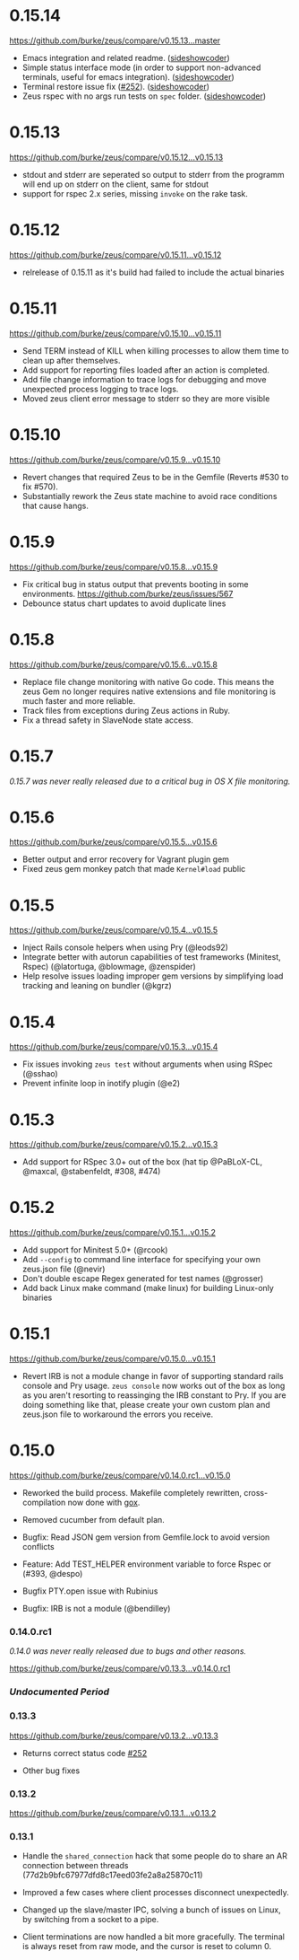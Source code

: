 # 0.15.14

https://github.com/burke/zeus/compare/v0.15.13...master

* Emacs integration and related readme. ([sideshowcoder](github.com/sideshowcoder))
* Simple status interface mode (in order to support non-advanced terminals,
  useful for emacs integration). ([sideshowcoder](github.com/sideshowcoder))
* Terminal restore issue fix ([#252](https://github.com/burke/zeus/issues/252)). ([sideshowcoder](github.com/sideshowcoder))
* Zeus rspec with no args run tests on `spec` folder. ([sideshowcoder](github.com/sideshowcoder))

# 0.15.13

https://github.com/burke/zeus/compare/v0.15.12...v0.15.13

* stdout and stderr are seperated so output to stderr from the programm will end
  up on stderr on the client, same for stdout
* support for rspec 2.x series, missing `invoke` on the rake task.

# 0.15.12

https://github.com/burke/zeus/compare/v0.15.11...v0.15.12

* relrelease of 0.15.11 as it's build had failed to include the actual binaries

# 0.15.11

https://github.com/burke/zeus/compare/v0.15.10...v0.15.11

* Send TERM instead of KILL when killing processes to allow them time
  to clean up after themselves.
* Add support for reporting files loaded after an action is completed.
* Add file change information to trace logs for debugging and move unexpected
  process logging to trace logs.
* Moved zeus client error message to stderr so they are more visible

# 0.15.10

https://github.com/burke/zeus/compare/v0.15.9...v0.15.10

* Revert changes that required Zeus to be in the Gemfile (Reverts #530 to fix #570).
* Substantially rework the Zeus state machine to avoid race conditions that cause hangs.

# 0.15.9

https://github.com/burke/zeus/compare/v0.15.8...v0.15.9

* Fix critical bug in status output that prevents booting in some environments.
  https://github.com/burke/zeus/issues/567
* Debounce status chart updates to avoid duplicate lines

# 0.15.8

https://github.com/burke/zeus/compare/v0.15.6...v0.15.8

* Replace file change monitoring with native Go code. This means the
  zeus Gem no longer requires native extensions and file monitoring is
  much faster and more reliable.
* Track files from exceptions during Zeus actions in Ruby.
* Fix a thread safety in SlaveNode state access.

# 0.15.7

*0.15.7 was never really released due to a critical bug in OS X file monitoring.*

# 0.15.6

https://github.com/burke/zeus/compare/v0.15.5...v0.15.6

* Better output and error recovery for Vagrant plugin gem
* Fixed zeus gem monkey patch that made `Kernel#load` public

# 0.15.5

https://github.com/burke/zeus/compare/v0.15.4...v0.15.5

* Inject Rails console helpers when using Pry (@leods92)
* Integrate better with autorun capabilities of test frameworks (Minitest, Rspec) (@latortuga, @blowmage, @zenspider)
* Help resolve issues loading improper gem versions by simplifying load tracking and leaning on bundler (@kgrz)

# 0.15.4

https://github.com/burke/zeus/compare/v0.15.3...v0.15.4

* Fix issues invoking `zeus test` without arguments when using RSpec (@sshao)
* Prevent infinite loop in inotify plugin (@e2)

# 0.15.3

https://github.com/burke/zeus/compare/v0.15.2...v0.15.3

* Add support for RSpec 3.0+ out of the box (hat tip @PaBLoX-CL, @maxcal, @stabenfeldt, #308, #474)

# 0.15.2

https://github.com/burke/zeus/compare/v0.15.1...v0.15.2

* Add support for Minitest 5.0+ (@rcook)
* Add `--config` to command line interface for specifying your own zeus.json file (@nevir)
* Don't double escape Regex generated for test names (@grosser)
* Add back Linux make command (make linux) for building Linux-only binaries

# 0.15.1

https://github.com/burke/zeus/compare/v0.15.0...v0.15.1

* Revert IRB is not a module change in favor of supporting standard rails
  console and Pry usage. `zeus console` now works out of the box as long as you
  aren't resorting to reassinging the IRB constant to Pry. If you are doing
  something like that, please create your own custom plan and zeus.json file to
  workaround the errors you receive.

# 0.15.0

https://github.com/burke/zeus/compare/v0.14.0.rc1...v0.15.0

* Reworked the build process. Makefile completely rewritten, cross-compilation
  now done with [gox](github.com/mitchellh/gox).

* Removed cucumber from default plan.

* Bugfix: Read JSON gem version from Gemfile.lock to avoid version conflicts

* Feature: Add TEST_HELPER environment variable to force Rspec or (#393, @despo)

* Bugfix PTY.open issue with Rubinius

* Bugfix: IRB is not a module (@bendilley)

### 0.14.0.rc1

*0.14.0 was never really released due to bugs and other reasons.*

https://github.com/burke/zeus/compare/v0.13.3...v0.14.0.rc1

### *Undocumented Period*

### 0.13.3

https://github.com/burke/zeus/compare/v0.13.2...v0.13.3

* Returns correct status code [#252](https://github.com/burke/zeus/issues/252)

* Other bug fixes

### 0.13.2

https://github.com/burke/zeus/compare/v0.13.1...v0.13.2

### 0.13.1

* Handle the `shared_connection` hack that some people do to share an AR
  connection between threads (77d2b9bfc67977dfd8c17eed03fe2a8a25870c11)

* Improved a few cases where client processes disconnect unexpectedly.

* Changed up the slave/master IPC, solving a bunch of issues on Linux, by
  switching from a socket to a pipe.

* Client terminations are now handled a bit more gracefully. The terminal is
  always reset from raw mode, and the cursor is reset to column 0.
